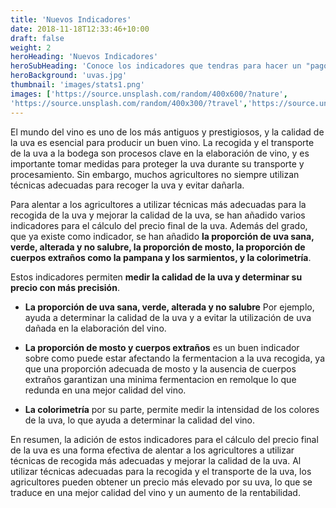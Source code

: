 ```yaml
---
title: 'Nuevos Indicadores'
date: 2018-11-18T12:33:46+10:00
draft: false
weight: 2
heroHeading: 'Nuevos Indicadores'
heroSubHeading: 'Conoce los indicadores que tendras para hacer un "pago por calidad"'
heroBackground: 'uvas.jpg'
thumbnail: 'images/stats1.png'
images: ['https://source.unsplash.com/random/400x600/?nature', 
'https://source.unsplash.com/random/400x300/?travel','https://source.unsplash.com/random/400x300/?architecture','https://source.unsplash.com/random/400x600/?buildings','https://source.unsplash.com/random/400x300/?city','https://source.unsplash.com/random/400x600/?business']
---
```


El mundo del vino es uno de los más antiguos y prestigiosos, y la calidad de la uva es esencial para producir un buen vino. La recogida y el transporte de la uva a la bodega son procesos clave en la elaboración de vino, y es importante tomar medidas para proteger la uva durante su transporte y procesamiento. Sin embargo, muchos agricultores no siempre utilizan técnicas adecuadas para recoger la uva y evitar dañarla.

Para alentar a los agricultores a utilizar técnicas más adecuadas para la recogida de la uva y mejorar la calidad de la uva, se han añadido varios indicadores para el cálculo del precio final de la uva. Además del grado, que ya existe como indicador, se han añadido **la proporción de uva sana, verde, alterada y no salubre, la proporción de mosto, la proporción de cuerpos extraños como la pampana y los sarmientos, y la colorimetría**.

Estos indicadores permiten **medir la calidad de la uva y determinar su precio con más precisión**. 

* __La proporción de uva sana, verde, alterada y no salubre__ Por ejemplo, ayuda a determinar la calidad de la uva y a evitar la utilización de uva dañada en la elaboración del vino. 

* __La proporción de mosto y cuerpos extraños__ es un buen indicador sobre como puede estar afectando la fermentacion a la uva recogida, ya que una proporción adecuada de mosto y la ausencia de cuerpos extraños garantizan una minima fermentacion en remolque lo que redunda en una mejor calidad del vino.

* __La colorimetría__ por su parte, permite medir la intensidad de los colores de la uva, lo que ayuda a determinar la calidad del vino.

En resumen, la adición de estos indicadores para el cálculo del precio final de la uva es una forma efectiva de alentar a los agricultores a utilizar técnicas de recogida más adecuadas y mejorar la calidad de la uva. Al utilizar técnicas adecuadas para la recogida y el transporte de la uva, los agricultores pueden obtener un precio más elevado por su uva, lo que se traduce en una mejor calidad del vino y un aumento de la rentabilidad.

